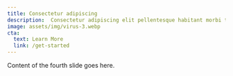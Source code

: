 ```yaml
---
title: Consectetur adipiscing
description:  Consectetur adipiscing elit pellentesque habitant morbi tristique senectus. Quis blandit turpis cursus in. Risus quis varius quam quisque id diam vel. Bibendum neque egestas congue quisque egestas diam in arcu cursus.
image: assets/img/virus-3.webp
cta:
  text: Learn More
  link: /get-started
---
```


Content of the fourth slide goes here.
